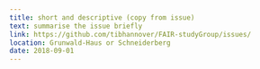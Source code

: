 ```yaml
---
title: short and descriptive (copy from issue)
text: summarise the issue briefly
link: https://github.com/tibhannover/FAIR-studyGroup/issues/
location: Grunwald-Haus or Schneiderberg
date: 2018-09-01
---
```

